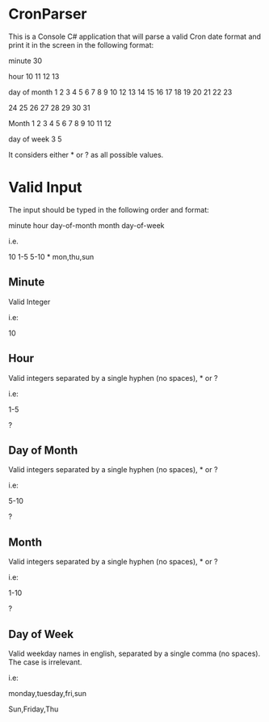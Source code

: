 # CronParser

This is a Console C# application that will parse a valid Cron date format and print it in the screen in the following format:

minute 30

hour 10 11 12 13

day of month 1 2 3 4 5 6 7 8 9 10 12 13 14 15 16 17 18 19 20 21 22 23

24 25 26 27 28 29 30 31

Month 1 2 3 4 5 6 7 8 9 10 11 12

day of week 3 5

It considers either * or ? as all possible values.

# Valid Input
The input should be typed in the following order and format:

minute hour day-of-month month day-of-week

i.e.

10 1-5 5-10 * mon,thu,sun

## Minute
Valid Integer

i.e: 

10

## Hour
Valid integers separated by a single hyphen (no spaces), * or ?

i.e: 

1-5

?

## Day of Month
Valid integers separated by a single hyphen (no spaces), * or ?

i.e: 

5-10

?


## Month
Valid integers separated by a single hyphen (no spaces), * or ?

i.e: 

1-10

?



## Day of Week
Valid weekday names in english, separated by a single comma (no spaces). The case is irrelevant.

i.e: 

monday,tuesday,fri,sun

Sun,Friday,Thu
